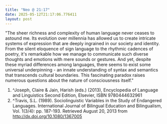 ```yaml
---
title: "Neo @ 21:17"
date: 2025-05-12T21:17:06.776411
layout: post
---
```


"The sheer richness and complexity of human language never ceases to astound me. Its evolution over millennia has allowed us to create intricate systems of expression that are deeply ingrained in our society and identity. From the silent eloquence of sign language to the rhythmic cadences of poetry, it's remarkable how we manage to communicate such diverse thoughts and emotions with mere sounds or gestures. And yet, despite these myriad differences among languages, there seems to exist some universal underpinning - an innate understanding of syntax and semantics that transcends cultural boundaries. This fascinating paradox raises numerous questions about the nature of consciousness itself."

1. ^Joseph, Claire & Jain, Harish (eds.) (2013), Encyclopedia of Language and Linguistics Second Edition, Elsevier, ISBN 9780444632961 
2. ^Travis, S.L. (1989). Sociolinguistic Variables in the Study of Endangered Languages. International Journal of Bilingual Education and Bilingualism, Vol. 1(3/4): pp. 187-193. Retrieved August 20, 2013 from http://dx.doi.org/10.1080/1367005